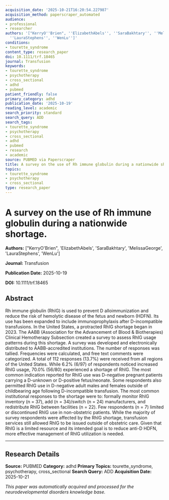 ```yaml
---
acquisition_date: '2025-10-21T16:20:54.227987'
acquisition_method: paperscraper_automated
audience:
- professional
- researcher
authors: '["KerryO''Brien", ''ElizabethAbels'', ''SaraBakhtary'', ''MelissaGeorge'',
  ''LauraStephens'', ''WenLu'']'
conditions:
- tourette_syndrome
content_type: research_paper
doi: 10.1111/trf.18465
journal: Transfusion
keywords:
- tourette_syndrome
- psychotherapy
- cross_sectional
- adhd
- pubmed
patient_friendly: false
primary_category: adhd
publication_date: '2025-10-19'
reading_level: academic
search_priority: standard
search_query: ADD
search_tags:
- tourette_syndrome
- psychotherapy
- cross_sectional
- adhd
- pubmed
- research
- academic
source: PUBMED via Paperscraper
title: A survey on the use of Rh immune globulin during a nationwide shortage.
topics:
- tourette_syndrome
- psychotherapy
- cross_sectional
type: research_paper
---
```


# A survey on the use of Rh immune globulin during a nationwide shortage.

**Authors:** ["KerryO'Brien", 'ElizabethAbels', 'SaraBakhtary', 'MelissaGeorge', 'LauraStephens', 'WenLu']

**Journal:** Transfusion

**Publication Date:** 2025-10-19

**DOI:** 10.1111/trf.18465

## Abstract

Rh immune globulin (RhIG) is used to prevent D alloimmunization and reduce the risk of hemolytic disease of the fetus and newborn (HDFN). Its use has been expanded to include immunoprophylaxis after D-incompatible transfusions. In the United States, a protracted RhIG shortage began in 2023. The AABB (Association for the Advancement of Blood & Biotherapies) Clinical Hemotherapy Subsection created a survey to assess RhIG usage patterns during this shortage. A survey was developed and electronically distributed to AABB-accredited institutions. The number of responses was tallied. Frequencies were calculated, and free text comments were categorized. A total of 112 responses (13.7%) were received from all regions of the United States. While 6.2% (6/97) of respondents noticed increased RhIG usage, 70.0% (56/80) experienced a shortage of RhIG. The most common indication reported for RhIG use was D-negative pregnant patients carrying a D-unknown or D-positive fetus/neonate. Some respondents also permitted RhIG use in D-negative adult males and females outside of childbearing age following D-incompatible transfusion. The most common institutional responses to the shortage were to: formally monitor RhIG inventory (n = 37), add (n = 34)/switch (n = 24) manufacturers, and redistribute RhIG between facilities (n = 22). Few respondents (n = 7) limited or discontinued RhIG use in non-obstetric patients. While the majority of survey respondents were affected by the RhIG shortage, transfusion services still allowed RhIG to be issued outside of obstetric care. Given that RhIG is a limited resource and its intended goal is to reduce anti-D HDFN, more effective management of RhIG utilization is needed.

---

## Research Details

**Source:** PUBMED
**Category:** adhd
**Primary Topics:** tourette_syndrome, psychotherapy, cross_sectional
**Search Query:** ADD
**Acquisition Date:** 2025-10-21

*This paper was automatically acquired and processed for the neurodevelopmental disorders knowledge base.*
